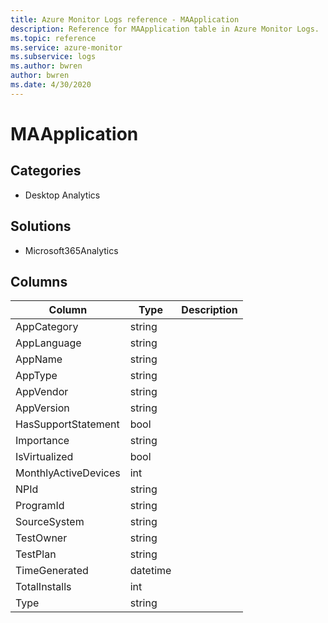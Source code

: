 ```yaml
---
title: Azure Monitor Logs reference - MAApplication
description: Reference for MAApplication table in Azure Monitor Logs.
ms.topic: reference
ms.service: azure-monitor
ms.subservice: logs
ms.author: bwren
author: bwren
ms.date: 4/30/2020
---
```


# MAApplication

 

## Categories

- Desktop Analytics
## Solutions

- Microsoft365Analytics




## Columns

|Column|Type|Description|
|---|---|---|
|AppCategory|string||
|AppLanguage|string||
|AppName|string||
|AppType|string||
|AppVendor|string||
|AppVersion|string||
|HasSupportStatement|bool||
|Importance|string||
|IsVirtualized|bool||
|MonthlyActiveDevices|int||
|NPId|string||
|ProgramId|string||
|SourceSystem|string||
|TestOwner|string||
|TestPlan|string||
|TimeGenerated|datetime||
|TotalInstalls|int||
|Type|string||
